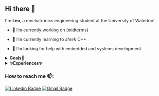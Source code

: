 ## Hi there 👋

I'm **Leo**, a mechatronics engineering student at the University of Waterloo!

  - 🔭 I’m currently working on (midterms) 
    
  - 🌱 I’m currently learning to *shrek* C++ 
    
  - 🤔 I’m looking for help with embedded and systems development

<details>
 <summary><strong>Goals🚀</strong></summary>

  - (in the works) Embedded Development + HW Hacks 
  - (in the pipeline)Systms/OS/Compiler Development 
  - (in the works) Personal Website + Web Dev
  - (in the pipeline) Resume bank add-in to website
    
</details>
    
<details>
 <summary><strong>✨Experiences✨</strong></summary>

  - 🎒 Candidate for B.A.Sc. Mechatronics Engineering @ uWaterloo
  - 🛻 Engineering Intern (PM and SW) @ Martinrea Hydroform (Winter 2023)
  - 💻 Incoming SWE Intern @ ArcticAI 
</details>

### How to reach me 📫: 

[![Linkedin Badge](https://img.shields.io/badge/-LinkedIn-blue?style=flat-square&logo=Linkedin&logoColor=white&link=https://www.linkedin.com/in/leojyou/)](https://www.linkedin.com/in/leojyou/)
[![Gmail Badge](https://img.shields.io/badge/-Gmail-c14438?style=flat-square&logo=Gmail&logoColor=white&link=mailto:you.leo2004@gmail.com)](mailto:you.leo2004@gmail.com)




